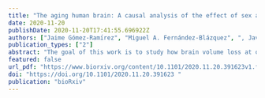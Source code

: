 ```yaml
---
title: "The aging human brain: A causal analysis of the effect of sex and age on brain volume"
date: 2020-11-20
publishDate: 2020-11-20T17:41:55.696922Z
authors: ["Jaime Gómez-Ramı́rez", "Miguel A. Fernández-Blázquez", ", Javier González-Rosa"]
publication_types: ["2"]
abstract: "The goal of this work is to study how brain volume loss at old age is affected by factors such as age, APOE gene, sex, and school level. The study of brain volume loss at old age relative to young age requires at least in principle two MRI scans performed at both young and old age. There is, however, a way to address the problem by having only one MRI scan at old age. We compute the total brain loss of elderly subjects as the ratio between the estimated brain volume and the estimated total intracranial volume. Magnetic resonance imaging (MRI) scans of 890 healthy subjects aged 69 to 85 were assessed. The causal analysis of factors affecting brain atrophy was performed using Probabilistic Bayesian Modeling and the mathematics of Causal Inference. We find that healthy subjects get into their seventies with an average brain volume loss of 30% from their maximum brain volume at a young age. Both age and sex are causally related to brain atrophy, with women getting to elderly age with 1% larger brain volume relative to intracranial volume than men. How the brain ages and what are the reasons for sex differences in adult lifespan are causal questions that need to be addressed with causal inference and empirical data. The graphical causal modeling presented here can be instrumental in understanding a puzzling scientific inquiry-the biological age of the brain."
featured: false
url_pdf: "https://www.biorxiv.org/content/10.1101/2020.11.20.391623v1.full.pdf"
doi: "https://doi.org/10.1101/2020.11.20.391623 "
publication: "bioRxiv"
---
```

